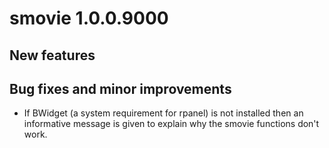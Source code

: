 # smovie 1.0.0.9000

## New features

## Bug fixes and minor improvements

* If BWidget (a system requirement for rpanel) is not installed then an informative message is given to explain why the smovie functions don't work.
